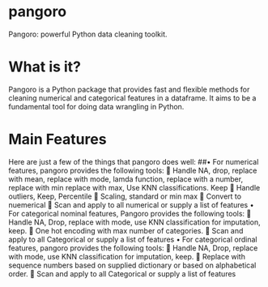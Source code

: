 # pangoro
Pangoro: powerful Python data cleaning toolkit.

# What is it?
Pangoro is a Python package that provides fast and flexible methods for cleaning numerical and categorical features in a dataframe. It aims to be a fundamental tool for doing data wrangling in Python.

# Main Features
Here are just a few of the things that pangoro does well:
##•	For numerical features, pangoro provides the following tools:
	Handle NA, drop, replace with mean, replace with mode, lamda function, replace with a number, replace with min replace with max, Use KNN classifications. Keep
	Handle outliers, Keep, Percentile
	Scaling, standard or min max
	Convert to nuemerical
	Scan and apply to all numerical or supply a list of features
•	For categorical nominal features, Pangoro provides the following tools:
	Handle NA, Drop, replace with mode, use KNN classification for imputation, keep.
	One hot encoding with max number of categories.
	Scan and apply to all Categorical or supply a list of features
•	For categorical ordinal features, pangoro provides the following tools:
	Handle NA, Drop, replace with mode, use KNN classification for imputation, keep.
	Replace with sequence numbers based on supplied dictionary or based on alphabetical order.
	Scan and apply to all Categorical or supply a list of features
